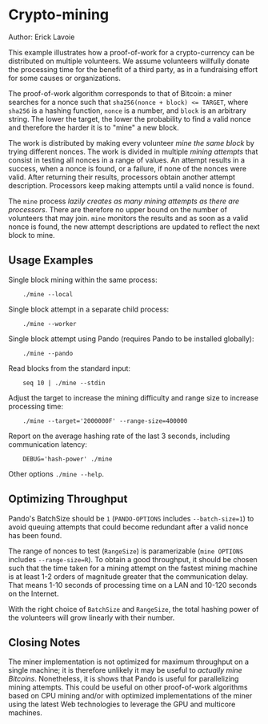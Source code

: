 # Crypto-mining

Author: Erick Lavoie

This example illustrates how a proof-of-work for a crypto-currency can be
distributed on multiple volunteers. We assume volunteers willfully donate the
processing time for the benefit of a third party, as in a fundraising effort
for some causes or organizations.

The proof-of-work algorithm corresponds to that of Bitcoin: a miner searches
for a nonce such that ````sha256(nonce + block) <= TARGET````, where
````sha256```` is a hashing function, ````nonce```` is a number, and ````block```` is an
arbitrary string. The lower the target, the lower the probability to find a
valid nonce and therefore the harder it is to "mine" a new block.

The work is distributed by making every volunteer *mine the same block* by
trying different nonces. The work is divided in multiple *mining attempts* that
consist in testing all nonces in a range of values. An attempt results in a
success, when a nonce is found, or a failure, if none of the nonces were valid.
After returning their results, processors obtain another attempt description.
Processors keep making attempts until a valid nonce is found. 

The ````mine```` process *lazily creates as many mining attempts as there are
processors*. There are therefore no upper bound on the number of volunteers
that may join. ````mine```` monitors the results and as soon as a valid nonce
is found, the new attempt descriptions are updated to reflect the next block to
mine.

## Usage Examples

Single block mining within the same process:
````
    ./mine --local 
````

Single block attempt in a separate child process:
````
    ./mine --worker 
````

Single block attempt using Pando (requires Pando to be installed globally):
````
    ./mine --pando
````

Read blocks from the standard input:
````
    seq 10 | ./mine --stdin
````

Adjust the target to increase the mining difficulty and range size to increase
processing time:
````
    ./mine --target='2000000F' --range-size=400000
````

Report on the average hashing rate of the last 3 seconds, including communication
latency:
````
    DEBUG='hash-power' ./mine
````

Other options ````./mine --help````.

## Optimizing Throughput

Pando's BatchSize should be ````1```` (````PANDO-OPTIONS```` includes
````--batch-size=1````) to avoid queuing attempts that could become redundant
after a valid nonce has been found.

The range of nonces to test (````RangeSize````) is paramerizable (````mine
OPTIONS```` includes ````--range-size=R````). To obtain a good throughput, it
should be chosen such that the time taken for a mining attempt on the fastest
mining machine is at least 1-2 orders of magnitude greater that the
communication delay. That means 1-10 seconds of processing time on a LAN and
10-120 seconds on the Internet.

With the right choice of ````BatchSize```` and ````RangeSize````, the total
hashing power of the volunteers will grow linearly with their number.

## Closing Notes

The miner implementation is not optimized for maximum throughput on a single
machine; it is therefore unlikely it may be useful to *actually mine Bitcoins*.
Nonetheless, it is shows that Pando is useful for parallelizing mining
attempts.  This could be useful on other proof-of-work algorithms based on CPU
mining and/or with optimized implementations of the miner using the latest Web
technologies to leverage the GPU and multicore machines.
